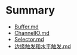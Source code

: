 # Summary

* [Buffer.md](Buffer.md)
* [ChannelIO.md](ChannelIO.md)
* [Selector.md](Selector.md)
* [边缘触发和水平触发.md](边缘触发和水平触发.md)

